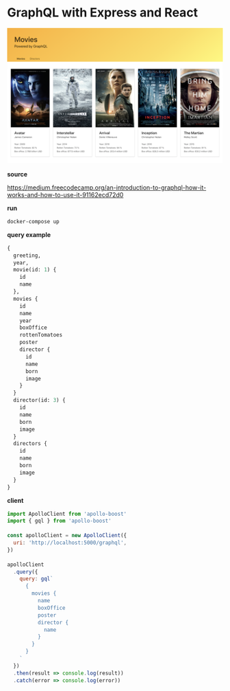 # GraphQL with Express and React

![screenshot](screenshot.png)

__source__

https://medium.freecodecamp.org/an-introduction-to-graphql-how-it-works-and-how-to-use-it-91162ecd72d0

__run__

```sh
docker-compose up
```

__query example__

```graphql
{
  greeting,
  year,
  movie(id: 1) {
    id
    name
  },
  movies {
    id
    name
    year
    boxOffice
    rottenTomatoes
    poster
    director {
      id
      name
      born
      image
    }
  }
  director(id: 3) {
    id
    name
    born
    image
  }
  directors {
    id
    name
    born
    image
  }
}
```

__client__

```js
import ApolloClient from 'apollo-boost'
import { gql } from 'apollo-boost'

const apolloClient = new ApolloClient({
  uri: 'http://localhost:5000/graphql',
})

apolloClient
  .query({
    query: gql`
      {
        movies {
          name
          boxOffice
          poster
          director {
            name
          }
        }
      }
    `
  })
  .then(result => console.log(result))
  .catch(error => console.log(error))
```